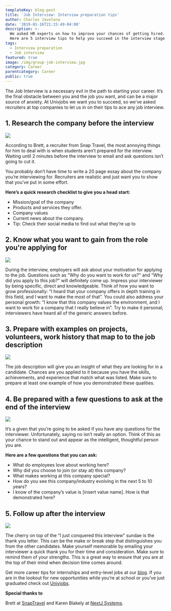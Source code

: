 ```yaml
---
templateKey: blog-post
title: 'Job Interview: Interview preparation tips' 
author: Charles Javelona
date: '2019-01-16T21:15:49-04:00'
description: >-
  We asked HR experts on how to improve your chances of getting hired.
  Here are 5 interview tips to help you succeed in the interview stage.
tags:
  - Interview preparation
  - Job interview
featured: true
image: /img/group-job-interview.jpg
category: Career
parentcategory: Career
public: true
---
```


The Job Interview is a necessary evil in the path to starting your career. It’s the final obstacle between you and the job you want, and can be a major source of anxiety. At Univjobs we want you to succeed, so we’ve asked recruiters at top companies to let us in on their tips to ace any job interview. 

## 1. Research the company before the interview

![](/img/instant-messege-on-laptop.jpg)


According to Brett, a recruiter from Snap Travel, the most annoying things for him to deal with is when students aren’t prepared for the interview. Waiting until 2 minutes before the interview to email and ask questions isn’t going to cut it. 

You probably don’t have time to write a 20 page essay about the company you’re interviewing for. Recruiters are realistic and just want you to show that you’ve put in some effort. 


**Here’s a quick research checklist to give you a head start:**

- Mission/goal of the company
- Products and services they offer.
- Company values 
- Current news about the company. 
- Tip: Check their social media to find out what they’re up to 


## 2. Know what you want to gain from the role you're applying for

![](/img/chess.jpg)

During the interview, employers will ask about your motivation for applying to the job. Questions such as "Why do you want to work for us?" and "Why did you apply to this job?" will definitely come up. Impress your interviewer by being specific, direct and knowledgeable. Think of how you want to grow professionally: “I heard that your company offers in depth training in this field, and I want to make the most of that”. You could also address your personal growth: 
“I know that this company values the environment, and I want to work for a company that I really believe in”. Try to make it personal; interviewers have heard all of the generic answers before. 


## 3. Prepare with examples on projects, volunteers, work history that map to to the job description

![](/img/hand-design.jpg)
 
The job description will give you an insight of what they are looking for in a candidate. Chances are you applied to it because you have the skills, achievements, and experience that match what was listed. Make sure to prepare at least one example of how you demonstrated these qualities. 



## 4. Be prepared with a few questions to ask at the end of the interview

![](/img/job-interview-woman.jpg)

It’s a given that you’re going to be asked if you have any questions for the interviewer. Unfortunately, saying no isn’t really an option. Think of this as your chance to stand out and appear as the intelligent, thoughtful person you are. 

**Here are a few questions that you can ask:**

- What do employees love about working here?
- Why did you choose to join (or stay at) this company?
- What makes working at this company special?
- How do you see this company/industry evolving in the next 5 to 10 years?
- I know of the company’s value is [insert value name]. How is that demonstrated here?


## 5. Follow up after the interview

![](/img/woman-texting.jpg)


The cherry on top of the “I just conquered this interview” sundae is the thank you letter. This can be the make or break step that distinguishes you from the other candidates. Make yourself memorable by emailing your interviewer a quick thank you for their time and consideration.  Make sure to remind them of your strengths. This is a great way to ensure that you are at the top of their mind when decision time comes around.


Get more career tips for internships and entry-level jobs at our [blog](https://univjobs.ca/blog). If you are in the lookout for new opportunities while you’re at school or you’ve just graduated check out [Univjobs](https://univjobs.ca/?ref=interview_preparation_tips). 

**Special thanks to**

 Brett at [SnapTravel](https://www.snaptravel.com/) and Karen Blakely at [NextJ Systems](https://www.nexj.com/).


 



 
